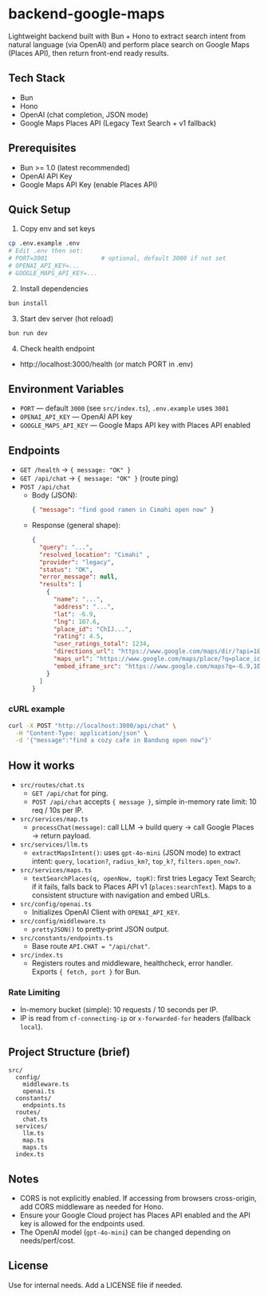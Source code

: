 # backend-google-maps

Lightweight backend built with Bun + Hono to extract search intent from natural language (via OpenAI) and perform place search on Google Maps (Places API), then return front-end ready results.

## Tech Stack
- Bun
- Hono
- OpenAI (chat completion, JSON mode)
- Google Maps Places API (Legacy Text Search + v1 fallback)

## Prerequisites
- Bun >= 1.0 (latest recommended)
- OpenAI API Key
- Google Maps API Key (enable Places API)

## Quick Setup
1) Copy env and set keys
```sh
cp .env.example .env
# Edit .env then set:
# PORT=3001               # optional, default 3000 if not set
# OPENAI_API_KEY=...
# GOOGLE_MAPS_API_KEY=...
```

2) Install dependencies
```sh
bun install
```

3) Start dev server (hot reload)
```sh
bun run dev
```

4) Check health endpoint
- http://localhost:3000/health (or match PORT in .env)

## Environment Variables
- `PORT` — default `3000` (see `src/index.ts`), `.env.example` uses `3001`
- `OPENAI_API_KEY` — OpenAI API key
- `GOOGLE_MAPS_API_KEY` — Google Maps API key with Places API enabled

## Endpoints
- `GET /health` → `{ message: "OK" }`
- `GET /api/chat` → `{ message: "OK" }` (route ping)
- `POST /api/chat`
  - Body (JSON):
    ```json
    { "message": "find good ramen in Cimahi open now" }
    ```
  - Response (general shape):
    ```json
    {
      "query": "...",
      "resolved_location": "Cimahi" ,
      "provider": "legacy",
      "status": "OK",
      "error_message": null,
      "results": [
        {
          "name": "...",
          "address": "...",
          "lat": -6.9,
          "lng": 107.6,
          "place_id": "ChIJ...",
          "rating": 4.5,
          "user_ratings_total": 1234,
          "directions_url": "https://www.google.com/maps/dir/?api=1&destination=place_id:ChIJ...",
          "maps_url": "https://www.google.com/maps/place/?q=place_id:ChIJ...",
          "embed_iframe_src": "https://www.google.com/maps?q=-6.9,107.6&output=embed"
        }
      ]
    }
    ```

### cURL example
```sh
curl -X POST "http://localhost:3000/api/chat" \
  -H "Content-Type: application/json" \
  -d '{"message":"find a cozy cafe in Bandung open now"}'
```

## How it works
- `src/routes/chat.ts`
  - `GET /api/chat` for ping.
  - `POST /api/chat` accepts `{ message }`, simple in-memory rate limit: 10 req / 10s per IP.
- `src/services/map.ts`
  - `processChat(message)`: call LLM → build query → call Google Places → return payload.
- `src/services/llm.ts`
  - `extractMapsIntent()`: uses `gpt-4o-mini` (JSON mode) to extract intent: `query`, `location?`, `radius_km?`, `top_k?`, `filters.open_now?`.
- `src/services/maps.ts`
  - `textSearchPlaces(q, openNow, topK)`: first tries Legacy Text Search; if it fails, falls back to Places API v1 (`places:searchText`). Maps to a consistent structure with navigation and embed URLs.
- `src/config/openai.ts`
  - Initializes OpenAI Client with `OPENAI_API_KEY`.
- `src/config/middleware.ts`
  - `prettyJSON()` to pretty-print JSON output.
- `src/constants/endpoints.ts`
  - Base route `API.CHAT = "/api/chat"`.
- `src/index.ts`
  - Registers routes and middleware, healthcheck, error handler. Exports `{ fetch, port }` for Bun.

### Rate Limiting
- In-memory bucket (simple): 10 requests / 10 seconds per IP.
- IP is read from `cf-connecting-ip` or `x-forwarded-for` headers (fallback `local`).

## Project Structure (brief)
```
src/
  config/
    middleware.ts
    openai.ts
  constants/
    endpoints.ts
  routes/
    chat.ts
  services/
    llm.ts
    map.ts
    maps.ts
  index.ts
```

## Notes
- CORS is not explicitly enabled. If accessing from browsers cross-origin, add CORS middleware as needed for Hono.
- Ensure your Google Cloud project has Places API enabled and the API key is allowed for the endpoints used.
- The OpenAI model (`gpt-4o-mini`) can be changed depending on needs/perf/cost.

## License
Use for internal needs. Add a LICENSE file if needed.

